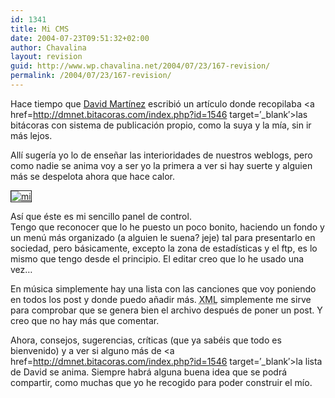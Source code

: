 ```yaml
---
id: 1341
title: Mi CMS
date: 2004-07-23T09:51:32+02:00
author: Chavalina
layout: revision
guid: http://www.wp.chavalina.net/2004/07/23/167-revision/
permalink: /2004/07/23/167-revision/
---
```

Hace tiempo que <a href=http://dmnet.bitacoras.com/ target=&prime;_blank&prime;>David Martínez</a> escribió un artículo donde recopilaba <a href=http://dmnet.bitacoras.com/index.php?id=1546 target=&prime;_blank&prime;>las bitácoras con sistema de publicación propio</a>, como la suya y la mía, sin ir más lejos.

Allí sugería yo lo de ense&ntilde;ar las interioridades de nuestros weblogs, pero como nadie se anima voy a ser yo la primera a ver si hay suerte y alguien más se despelota ahora que hace calor.

<a href=http://www.chavalina.net/imagenes/fotos/cms.gif target=&prime;_blank&prime;><img src="http://www.chavalina.net/imagenes/fotos/thumbs/cms.gif" border="1" alt=mi cms align="center"></a>

Así que éste es mi sencillo panel de control.  
Tengo que reconocer que lo he puesto un poco bonito, haciendo un fondo y un men&uacute; más organizado (a alguien le suena? jeje) tal para presentarlo en sociedad, pero básicamente, excepto la zona de estadísticas y el ftp, es lo mismo que tengo desde el principio. El editar creo que lo he usado una vez… 

En m&uacute;sica simplemente hay una lista con las canciones que voy poniendo en todos los post y donde puedo a&ntilde;adir más. <acronym title="eXtensible Markup Language">XML</acronym> simplemente me sirve para comprobar que se genera bien el archivo después de poner un post. Y creo que no hay más que comentar.

Ahora, consejos, sugerencias, críticas (que ya sabéis que todo es bienvenido) y a ver si alguno más de <a href=http://dmnet.bitacoras.com/index.php?id=1546 target=&prime;_blank&prime;>la lista de David</a> se anima. Siempre habrá alguna buena idea que se podrá compartir, como muchas que yo he recogido para poder construir el mío.